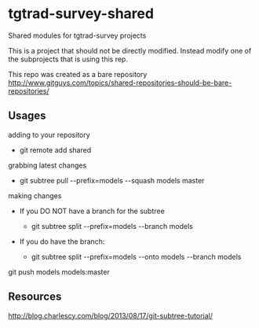 tgtrad-survey-shared
====================

Shared modules for tgtrad-survey projects

This is a project that should not be directly modified.  Instead modify one of the subprojects that is using this rep.

This repo was created as a bare repository
http://www.gitguys.com/topics/shared-repositories-should-be-bare-repositories/

Usages
---

adding to your repository
 - git remote add shared <repo url> 
 
grabbing latest changes
 - git subtree pull --prefix=models --squash models master

making changes
 - If you DO NOT have a branch for the subtree
   - git subtree split --prefix=models --branch models

 - If you do have the branch:
    - git subtree split --prefix=models --onto models --branch models

 git push models models:master


Resources
---
http://blog.charlescy.com/blog/2013/08/17/git-subtree-tutorial/
